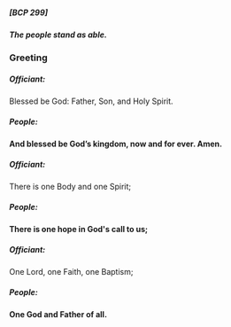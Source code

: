 ##### [BCP 299]
##### The people stand as able.
### Greeting

##### Officiant:
Blessed be God: Father, Son, and Holy Spirit.

##### People:
**And blessed be God’s kingdom, now and for ever. Amen.**

##### Officiant:
There is one Body and one Spirit;

##### People:
**There is one hope in God's call to us;**

##### Officiant:
One Lord, one Faith, one Baptism;

##### People:
**One God and Father of all.**
